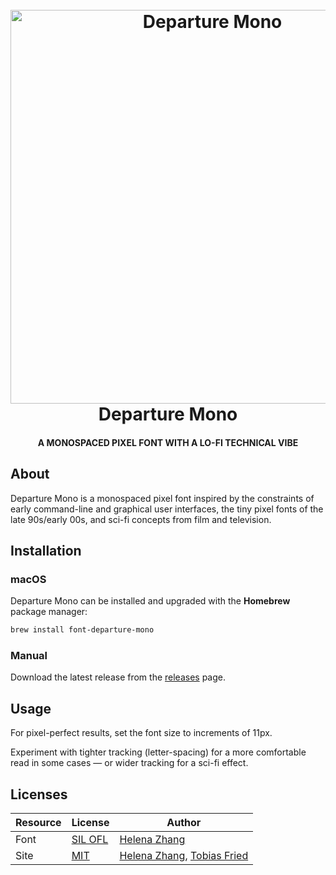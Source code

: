 <h1 align="center">
  <br>
  <a href="http://departuremono.com">
    <img src="https://github.com/rektdeckard/departure-mono/blob/main/public/assets/departure-og.png?raw=true" alt="Departure Mono" width="630">
  </a>
  <br>
    Departure Mono
  <br>
</h1>

<h4 align="center">A MONOSPACED PIXEL FONT WITH A LO-FI TECHNICAL VIBE</h4>

## About

Departure Mono is a monospaced pixel font inspired by the constraints of early command-line and graphical user interfaces, the tiny pixel fonts of the late 90s/early 00s, and sci-fi concepts from film and television.

## Installation

### macOS

Departure Mono can be installed and upgraded with the **Homebrew** package manager:

```sh
brew install font-departure-mono
```

### Manual

Download the latest release from the [releases](https://github.com/rektdeckard/departure-mono/releases/latest) page.

## Usage

For pixel-perfect results, set the font size to increments of 11px.

Experiment with tighter tracking (letter-spacing) for a more comfortable read in some cases — or wider tracking for a sci-fi effect.

## Licenses

| Resource | License | Author   |
| -------- | ------- | -------- |
| Font     | [SIL OFL](https://github.com/rektdeckard/departure-mono/blob/main/public/assets/LICENSE?raw=true) | [Helena Zhang](https://helenazhang.com) |
| Site     | [MIT](https://github.com/rektdeckard/departure-mono/blob/main/LICENSE?raw=true)     | [Helena Zhang](https://helenazhang.com), [Tobias Fried](https://tobiasfried.com) |

